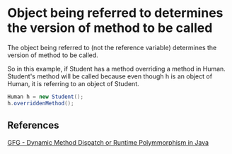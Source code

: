 # Object being referred to determines the version of method to be called

The object being referred to (not the reference variable) determines the version of method to be called.

So in this example, if Student has a method overriding a method in Human. Student's method will be called because even though h is an object of Human, it is referring to an object of Student.

```java
Human h = new Student();
h.overriddenMethod();
```

## References

[GFG - Dynamic Method Dispatch or Runtime Polymmorphism in Java](https://www.geeksforgeeks.org/dynamic-method-dispatch-runtime-polymorphism-java/)
